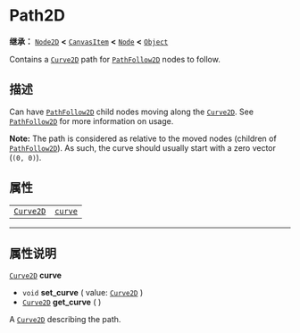 <!-- ⚠ 请勿编辑本文件 ⚠ -->
<!-- 本文档使用脚本从 WeDot 引擎源码仓库生成。 -->
<!-- 生成脚本：https://github.com/WeDot-Engine/WeDot/tree/4.3/doc/tools/make_md.py； -->
<!-- 原文件：https://github.com/WeDot-Engine/WeDot/tree/4.3/doc/classes/Path2D.xml。 -->

<div id="_class_path2d"></div>

# Path2D

**继承：** [`Node2D`](class_node2d.md) **<** [`CanvasItem`](class_canvasitem.md) **<** [`Node`](class_node.md) **<** [`Object`](class_object.md)

Contains a [`Curve2D`](class_curve2d.md) path for [`PathFollow2D`](class_pathfollow2d.md) nodes to follow.

## 描述

Can have [`PathFollow2D`](class_pathfollow2d.md) child nodes moving along the [`Curve2D`](class_curve2d.md). See [`PathFollow2D`](class_pathfollow2d.md) for more information on usage.

 **Note:** The path is considered as relative to the moved nodes (children of [`PathFollow2D`](class_pathfollow2d.md)). As such, the curve should usually start with a zero vector (`(0, 0)`).

## 属性

|||
|:-:|:--|
| [`Curve2D`](class_curve2d.md) | [`curve`](#class_path2d_property_curve) |

<!-- rst-class:: classref-section-separator -->

---

## 属性说明

<div id="_class_path2d_property_curve"></div>

[`Curve2D`](class_curve2d.md) **curve** <div id="class_path2d_property_curve"></div>

- `void` **set_curve** ( value: [`Curve2D`](class_curve2d.md) )
- [`Curve2D`](class_curve2d.md) **get_curve** ( )

A [`Curve2D`](class_curve2d.md) describing the path.

[^virtual]: 本方法通常需要用户覆盖才能生效。
[^const]: 本方法无副作用，不会修改该实例的任何成员变量。
[^vararg]: 本方法除了能接受在此处描述的参数外，还能够继续接受任意数量的参数。
[^constructor]: 本方法用于构造某个类型。
[^static]: 调用本方法无需实例，可直接使用类名进行调用。
[^operator]: 本方法描述的是使用本类型作为左操作数的有效运算符。
[^bitfield]: 这个值是由下列位标志构成位掩码的整数。
[^void]: 无返回值。
